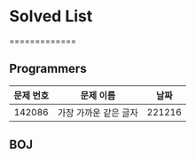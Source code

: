 # Solved List
=============
## Programmers
|문제 번호|문제 이름|날짜|
|:---:|:---:|:---:|
|142086|가장 가까운 같은 글자|221216|




## BOJ